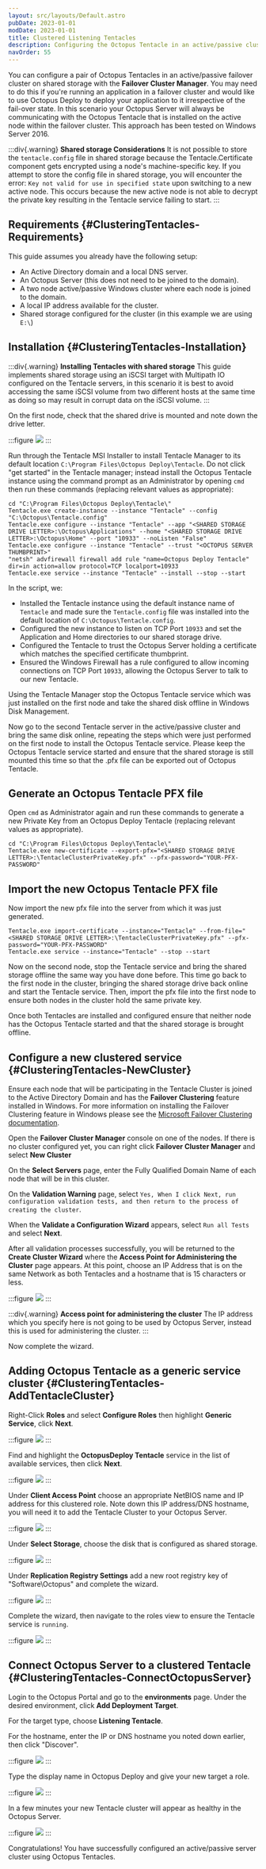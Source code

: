 ```yaml
---
layout: src/layouts/Default.astro
pubDate: 2023-01-01
modDate: 2023-01-01
title: Clustered Listening Tentacles
description: Configuring the Octopus Tentacle in an active/passive cluster.
navOrder: 55
---
```


You can configure a pair of Octopus Tentacles in an active/passive failover cluster on shared storage with the **Failover Cluster Manager**. You may need to do this if you're running an application in a failover cluster and would like to use Octopus Deploy to deploy your application to it irrespective of the fail-over state. In this scenario your Octopus Server will always be communicating with the Octopus Tentacle that is installed on the active node within the failover cluster. This approach has been tested on Windows Server 2016.

:::div{.warning}
**Shared storage Considerations**
It is not possible to store the `tentacle.config` file in shared storage because the Tentacle.Certificate component gets encrypted using a node's machine-specific key. If you attempt to store the config file in shared storage, you will encounter the error: `Key not valid for use in specified state` upon switching to a new active node. This occurs because the new active node is not able to decrypt the private key resulting in the Tentacle service failing to start.
:::

## Requirements {#ClusteringTentacles-Requirements}

This guide assumes you already have the following setup:

- An Active Directory domain and a local DNS server.
- An Octopus Server (this does not need to be joined to the domain).
- A two node active/passive Windows cluster where each node is joined to the domain.
- A local IP address available for the cluster.
- Shared storage configured for the cluster (in this example we are using `E:\`)

## Installation {#ClusteringTentacles-Installation}

:::div{.warning}
**Installing Tentacles with shared storage**
This guide implements shared storage using an iSCSI target with Multipath IO configured on the Tentacle servers, in this scenario it is best to avoid accessing the same iSCSI volume from two different hosts at the same time as doing so may result in corrupt data on the iSCSI volume.
:::

On the first node, check that the shared drive is mounted and note down the drive letter.

:::figure
![](/docs/img/infrastructure/deployment-targets/tentacle/windows/clustered-listening-tentacles/images/shared-disk-properties.jpg)
:::

Run through the Tentacle MSI Installer to install Tentacle Manager to its default location `C:\Program Files\Octopus Deploy\Tentacle`. Do not click "get started" in the Tentacle manager; instead install the Octopus Tentacle instance using the command prompt as an Administrator by opening `cmd` then run these commands (replacing relevant values as appropriate):

```batch
cd "C:\Program Files\Octopus Deploy\Tentacle\"
Tentacle.exe create-instance --instance "Tentacle" --config "C:\Octopus\Tentacle.config"
Tentacle.exe configure --instance "Tentacle" --app "<SHARED STORAGE DRIVE LETTER>:\Octopus\Applications" --home "<SHARED STORAGE DRIVE LETTER>:\Octopus\Home" --port "10933" --noListen "False"
Tentacle.exe configure --instance "Tentacle" --trust "<OCTOPUS SERVER THUMBPRINT>"
"netsh" advfirewall firewall add rule "name=Octopus Deploy Tentacle" dir=in action=allow protocol=TCP localport=10933
Tentacle.exe service --instance "Tentacle" --install --stop --start
```

In the script, we:

- Installed the Tentacle instance using the default instance name of `Tentacle` and made sure the `Tentacle.config` file was installed into the default location of `C:\Octopus\Tentacle.config`.
- Configured the new instance to listen on TCP Port `10933` and set the Application and Home directories to our shared storage drive.
- Configured the Tentacle to trust the Octopus Server holding a certificate which matches the specified certificate thumbprint.
- Ensured the Windows Firewall has a rule configured to allow incoming connections on TCP Port `10933`, allowing the Octopus Server to talk to our new Tentacle.

Using the Tentacle Manager stop the Octopus Tentacle service which was just installed on the first node and take the shared disk offline in Windows Disk Management.

Now go to the second Tentacle server in the active/passive cluster and bring the same disk online, repeating the steps which were just performed on the first node to install the Octopus Tentacle service. Please keep the Octopus Tentacle service started and ensure that the shared storage is still mounted this time so that the .pfx file can be exported out of Octopus Tentacle.

## Generate an Octopus Tentacle PFX file

Open `cmd` as Administrator again and run these commands to generate a new Private Key from an Octopus Deploy Tentacle (replacing relevant values as appropriate).

```batch
cd "C:\Program Files\Octopus Deploy\Tentacle\"
Tentacle.exe new-certificate --export-pfx="<SHARED STORAGE DRIVE LETTER>:\TentacleClusterPrivateKey.pfx" --pfx-password="YOUR-PFX-PASSWORD"
```

## Import the new Octopus Tentacle PFX file

Now import the new pfx file into the server from which it was just generated.

```batch
Tentacle.exe import-certificate --instance="Tentacle" --from-file="<SHARED STORAGE DRIVE LETTER>:\TentacleClusterPrivateKey.pfx" --pfx-password="YOUR-PFX-PASSWORD"
Tentacle.exe service --instance="Tentacle" --stop --start
```

Now on the second node, stop the Tentacle service and bring the shared storage offline the same way you have done before. This time go back to the first node in the cluster, bringing the shared storage drive back online and start the Tentacle service. Then, import the pfx file into the first node to ensure both nodes in the cluster hold the same private key.

Once both Tentacles are installed and configured ensure that neither node has the Octopus Tentacle started and that the shared storage is brought offline.

## Configure a new clustered service {#ClusteringTentacles-NewCluster}

Ensure each node that will be participating in the Tentacle Cluster is joined to the Active Directory Domain and has the **Failover Clustering** feature installed in Windows. For more information on installing the Failover Clustering feature in Windows please see the  [Microsoft Failover Clustering documentation](https://blogs.msdn.microsoft.com/clustering/2012/04/06/installing-the-failover-cluster-feature-and-tools-in-windows-server-2012/ "installing the failover cluster service feature and tools in windows server 2012").

Open the **Failover Cluster Manager** console on one of the nodes. If there is no cluster configured yet, you can right click **Failover Cluster Manager** and select **New Cluster**

On the **Select Servers** page, enter the Fully Qualified Domain Name of each node that will be in this cluster.

On the **Validation Warning** page, select `Yes, When I click Next, run configuration validation tests, and then return to the process of creating the cluster`.

When the **Validate a Configuration Wizard** appears, select `Run all Tests` and select **Next**.

After all validation processes successfully, you will be returned to the **Create Cluster Wizard** where the **Access Point for Administering the Cluster** page appears. At this point, choose an IP Address that is on the same Network as both Tentacles and a hostname that is 15 characters or less.

:::figure
![](/docs/img/infrastructure/deployment-targets/tentacle/windows/clustered-listening-tentacles/images/configure-clusterhostname.jpg)
:::

:::div{.warning}
**Access point for administering the cluster**
The IP address which you specify here is not going to be used by Octopus Server, instead this is used for administering the cluster.
:::

Now complete the wizard.

## Adding Octopus Tentacle as a generic service cluster {#ClusteringTentacles-AddTentacleCluster}

Right-Click **Roles** and select **Configure Roles** then highlight **Generic Service**, click **Next**.

:::figure
![](/docs/img/infrastructure/deployment-targets/tentacle/windows/clustered-listening-tentacles/images/cluster-newrolewizard-servicetype.jpg)
:::

Find and highlight the **OctopusDeploy Tentacle** service in the list of available services, then click **Next**.

:::figure
![](/docs/img/infrastructure/deployment-targets/tentacle/windows/clustered-listening-tentacles/images/cluster-newrolewizard-selectservice.jpg)
:::

Under **Client Access Point** choose an appropriate NetBIOS name and IP address for this clustered role. Note down this IP address/DNS hostname, you will need it to add the Tentacle Cluster to your Octopus Server.

:::figure
![](/docs/img/infrastructure/deployment-targets/tentacle/windows/clustered-listening-tentacles/images/cluster-newrolewizard-clientaccess.jpg)
:::

Under **Select Storage**, choose the disk that is configured as shared storage.

:::figure
![](/docs/img/infrastructure/deployment-targets/tentacle/windows/clustered-listening-tentacles/images/cluster-newrolewizard-storage.jpg)
:::

Under **Replication Registry Settings** add a new root registry key of "Software\Octopus" and complete the wizard.

:::figure
![](/docs/img/infrastructure/deployment-targets/tentacle/windows/clustered-listening-tentacles/images/cluster-newrolewizard-key.jpg)
:::

Complete the wizard, then navigate to the roles view to ensure the Tentacle service is `running`.

:::figure
![](/docs/img/infrastructure/deployment-targets/tentacle/windows/clustered-listening-tentacles/images/cluster-complete.jpg)
:::

## Connect Octopus Server to a clustered Tentacle {#ClusteringTentacles-ConnectOctopusServer}

Login to the Octopus Portal and go to the **environments** page. Under the desired environment, click **Add Deployment Target**.

For the target type, choose **Listening Tentacle**.

For the hostname, enter the IP or DNS hostname you noted down earlier, then click "Discover".

:::figure
![](/docs/img/infrastructure/deployment-targets/tentacle/windows/clustered-listening-tentacles/images/server-discovertentacle.jpg)
:::

Type the display name in Octopus Deploy and give your new target a role.

:::figure
![](/docs/img/infrastructure/deployment-targets/tentacle/windows/clustered-listening-tentacles/images/server-identifytarget.jpg)
:::

In a few minutes your new Tentacle cluster will appear as healthy in the Octopus Server.

:::figure
![](/docs/img/infrastructure/deployment-targets/tentacle/windows/clustered-listening-tentacles/images/server-targethealthy.jpg)
:::

Congratulations! You have successfully configured an active/passive server cluster using Octopus Tentacles.